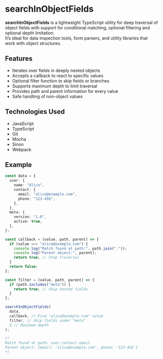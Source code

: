 # searchInObjectFields

**searchInObjectFields** is a lightweight TypeScript utility for deep traversal of object fields with support for conditional matching, optional filtering and optional depth limitation.  
It’s ideal for data inspection tools, form parsers, and utility libraries that work with object structures.

## Features

- Iterates over fields in deeply nested objects
- Accepts a callback to react to specific values
- Optional filter function to skip fields or branches
- Supports maximum depth to limit traversal
- Provides path and parent information for every value
- Safe handling of non-object values

## Technologies Used

- JavaScript
- TypeScript
- Git
- Mocha
- Sinon
- Webpack

## Example

```ts
const data = {
  user: {
    name: "Alice",
    contact: {
      email: "alice@example.com",
      phone: "123-456",
    },
  },
  meta: {
    version: "1.0",
    active: true,
  },
};

const callback = (value, path, parent) => {
  if (value === "alice@example.com") {
    console.log("Match found at path:", path.join("."));
    console.log("Parent object:", parent);
    return true; // Stop traversal
  }
  return false;
};

const filter = (value, path, parent) => {
  if (path.includes("meta")) {
    return true; // Skip nested fields
  }
};

searchInObjectFields(
  data,
  callback, // Find "alice@example.com" value
  filter, // Skip fields under "meta"
  3 // Maximum depth
);

/*
Match found at path: user.contact.email
Parent object: {email: 'alice@example.com', phone: '123-456'}
*/
```
